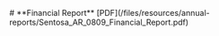 <!--
---
layout: post
title:  FY 2008/2009
date:   2009-01-01
permalink: /resources/annual-reports/fy0809/
---
-->

<div id="archivedContent">
# **Financial Report**
[PDF](/files/resources/annual-reports/Sentosa_AR_0809_Financial_Report.pdf)
</div>
